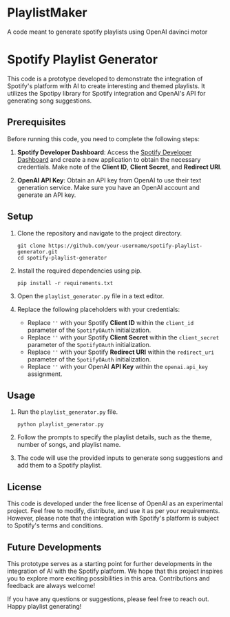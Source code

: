 # PlaylistMaker
A code meant to generate spotify playlists using OpenAI davinci motor
# Spotify Playlist Generator

This code is a prototype developed to demonstrate the integration of Spotify's platform with AI to create interesting and themed playlists. It utilizes the Spotipy library for Spotify integration and OpenAI's API for generating song suggestions.

## Prerequisites

Before running this code, you need to complete the following steps:

1. **Spotify Developer Dashboard**: Access the [Spotify Developer Dashboard](https://developer.spotify.com/dashboard/) and create a new application to obtain the necessary credentials. Make note of the **Client ID**, **Client Secret**, and **Redirect URI**.

2. **OpenAI API Key**: Obtain an API key from OpenAI to use their text generation service. Make sure you have an OpenAI account and generate an API key.

## Setup

1. Clone the repository and navigate to the project directory.

   ```
   git clone https://github.com/your-username/spotify-playlist-generator.git
   cd spotify-playlist-generator
   ```

2. Install the required dependencies using pip.

   ```
   pip install -r requirements.txt
   ```

3. Open the `playlist_generator.py` file in a text editor.

4. Replace the following placeholders with your credentials:

   - Replace `''` with your Spotify **Client ID** within the `client_id` parameter of the `SpotifyOAuth` initialization.
   - Replace `''` with your Spotify **Client Secret** within the `client_secret` parameter of the `SpotifyOAuth` initialization.
   - Replace `''` with your Spotify **Redirect URI** within the `redirect_uri` parameter of the `SpotifyOAuth` initialization.
   - Replace `''` with your OpenAI **API Key** within the `openai.api_key` assignment.

## Usage

1. Run the `playlist_generator.py` file.

   ```
   python playlist_generator.py
   ```

2. Follow the prompts to specify the playlist details, such as the theme, number of songs, and playlist name.

3. The code will use the provided inputs to generate song suggestions and add them to a Spotify playlist.

## License

This code is developed under the free license of OpenAI as an experimental project. Feel free to modify, distribute, and use it as per your requirements. However, please note that the integration with Spotify's platform is subject to Spotify's terms and conditions.

## Future Developments

This prototype serves as a starting point for further developments in the integration of AI with the Spotify platform. We hope that this project inspires you to explore more exciting possibilities in this area. Contributions and feedback are always welcome!

If you have any questions or suggestions, please feel free to reach out. Happy playlist generating!
